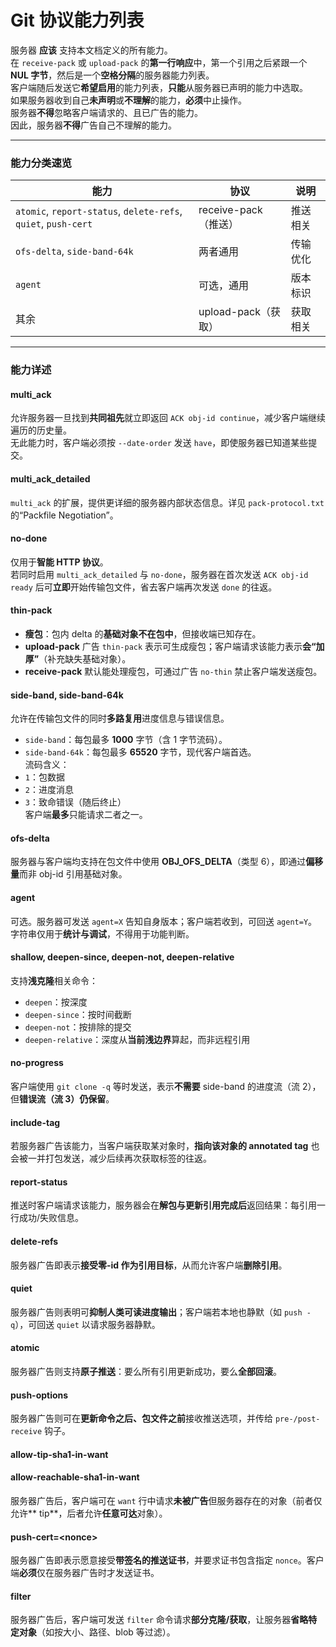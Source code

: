 Git 协议能力列表
=====================

服务器 **应该** 支持本文档定义的所有能力。  
在 `receive-pack` 或 `upload-pack` 的**第一行响应**中，第一个引用之后紧跟一个 **NUL 字节**，然后是一个**空格分隔**的服务器能力列表。  
客户端随后发送它**希望启用**的能力列表，**只能**从服务器已声明的能力中选取。  
如果服务器收到自己**未声明**或**不理解**的能力，**必须**中止操作。  
服务器**不得**忽略客户端请求的、且已广告的能力。  
因此，服务器**不得**广告自己不理解的能力。

---

### 能力分类速览

| 能力 | 协议 | 说明 |
|---|---|---|
| `atomic`, `report-status`, `delete-refs`, `quiet`, `push-cert` | receive-pack（推送） | 推送相关 |
| `ofs-delta`, `side-band-64k` | 两者通用 | 传输优化 |
| `agent` | 可选，通用 | 版本标识 |
| 其余 | upload-pack（获取） | 获取相关 |

---

### 能力详述

#### multi_ack
允许服务器一旦找到**共同祖先**就立即返回 `ACK obj-id continue`，减少客户端继续遍历的历史量。  
无此能力时，客户端必须按 `--date-order` 发送 `have`，即使服务器已知道某些提交。

#### multi_ack_detailed
`multi_ack` 的扩展，提供更详细的服务器内部状态信息。详见 `pack-protocol.txt` 的“Packfile Negotiation”。

#### no-done
仅用于**智能 HTTP 协议**。  
若同时启用 `multi_ack_detailed` 与 `no-done`，服务器在首次发送 `ACK obj-id ready` 后可**立即**开始传输包文件，省去客户端再次发送 `done` 的往返。

#### thin-pack
- **瘦包**：包内 delta 的**基础对象不在包中**，但接收端已知存在。
- **upload-pack** 广告 `thin-pack` 表示可生成瘦包；客户端请求该能力表示**会“加厚”**（补充缺失基础对象）。
- **receive-pack** 默认能处理瘦包，可通过广告 `no-thin` 禁止客户端发送瘦包。

#### side-band, side-band-64k
允许在传输包文件的同时**多路复用**进度信息与错误信息。
- `side-band`：每包最多 **1000** 字节（含 1 字节流码）。
- `side-band-64k`：每包最多 **65520** 字节，现代客户端首选。  
  流码含义：
- `1`：包数据
- `2`：进度消息
- `3`：致命错误（随后终止）  
  客户端**最多**只能请求二者之一。

#### ofs-delta
服务器与客户端均支持在包文件中使用 **OBJ_OFS_DELTA**（类型 6），即通过**偏移量**而非 obj-id 引用基础对象。

#### agent
可选。服务器可发送 `agent=X` 告知自身版本；客户端若收到，可回送 `agent=Y`。字符串仅用于**统计与调试**，不得用于功能判断。

#### shallow, deepen-since, deepen-not, deepen-relative
支持**浅克隆**相关命令：
- `deepen`：按深度
- `deepen-since`：按时间截断
- `deepen-not`：按排除的提交
- `deepen-relative`：深度从**当前浅边界**算起，而非远程引用

#### no-progress
客户端使用 `git clone -q` 等时发送，表示**不需要** side-band 的进度流（流 2），但**错误流（流 3）仍保留**。

#### include-tag
若服务器广告该能力，当客户端获取某对象时，**指向该对象的 annotated tag** 也会被一并打包发送，减少后续再次获取标签的往返。

#### report-status
推送时客户端请求该能力，服务器会在**解包与更新引用完成后**返回结果：每引用一行成功/失败信息。

#### delete-refs
服务器广告即表示**接受零-id 作为引用目标**，从而允许客户端**删除引用**。

#### quiet
服务器广告则表明可**抑制人类可读进度输出**；客户端若本地也静默（如 `push -q`），可回送 `quiet` 以请求服务器静默。

#### atomic
服务器广告则支持**原子推送**：要么所有引用更新成功，要么**全部回滚**。

#### push-options
服务器广告则可在**更新命令之后、包文件之前**接收推送选项，并传给 `pre-/post-receive` 钩子。

#### allow-tip-sha1-in-want
#### allow-reachable-sha1-in-want
服务器广告后，客户端可在 `want` 行中请求**未被广告**但服务器存在的对象（前者仅允许** tip**，后者允许**任意可达**对象）。

#### push-cert=&lt;nonce&gt;
服务器广告即表示愿意接受**带签名的推送证书**，并要求证书包含指定 `nonce`。客户端**必须**仅在服务器广告时才发送证书。

#### filter
服务器广告后，客户端可发送 `filter` 命令请求**部分克隆/获取**，让服务器**省略特定对象**（如按大小、路径、blob 等过滤）。
